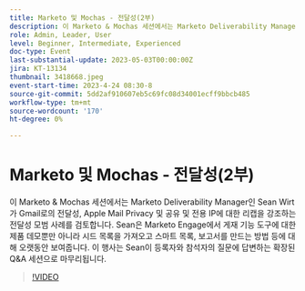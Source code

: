 ```yaml
---
title: Marketo 및 Mochas - 전달성(2부)
description: 이 Marketo & Mochas 세션에서는 Marketo Deliverability Manager인 Sean Wirt가 Gmail로의 전달성, Apple Mail Privacy 및 공유 및 전용 IP에 대한 리캡을 강조하는 전달성 모범 사례를 검토합니다. Sean은 Marketo Engage에서 게재 기능 도구에 대한 제품 데모뿐만 아니라 시드 목록을 가져오고 스마트 목록, 보고서를 만드는 방법 등에 대해 오랫동안 보여줍니다. 이 행사는 Sean이 등록자와 참석자의 질문에 답변하는 확장된 Q&A 세션으로 마무리됩니다.
role: Admin, Leader, User
level: Beginner, Intermediate, Experienced
doc-type: Event
last-substantial-update: 2023-05-03T00:00:00Z
jira: KT-13134
thumbnail: 3418668.jpeg
event-start-time: 2023-4-24 08:30-8
source-git-commit: 5dd2af910607eb5c69fc08d34001ecff9bbcb485
workflow-type: tm+mt
source-wordcount: '170'
ht-degree: 0%

---
```



# Marketo 및 Mochas - 전달성(2부)

이 Marketo &amp; Mochas 세션에서는 Marketo Deliverability Manager인 Sean Wirt가 Gmail로의 전달성, Apple Mail Privacy 및 공유 및 전용 IP에 대한 리캡을 강조하는 전달성 모범 사례를 검토합니다. Sean은 Marketo Engage에서 게재 기능 도구에 대한 제품 데모뿐만 아니라 시드 목록을 가져오고 스마트 목록, 보고서를 만드는 방법 등에 대해 오랫동안 보여줍니다. 이 행사는 Sean이 등록자와 참석자의 질문에 답변하는 확장된 Q&amp;A 세션으로 마무리됩니다.

>[!VIDEO](https://video.tv.adobe.com/v/3418668/?learn=on)

